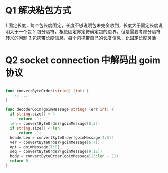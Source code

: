 # Q1 解决粘包方式
1.固定长度，每个包长度固定，长度不够说明包未完全收到，长度大于固定长度说明大于一个包
2.包分隔符，根绝固定界定符确定包的边界，但是需要考虑分隔符转义的问题
3.包携带长度信息，每个包携带自己的长度信息，比固定长度灵活

# Q2 socket connection 中解码出 goim 协议

``` go

func convertByteOrder(string) (int) {
    // ...
}

func decoderGoim(goimMessage string) (err int) {
  if string.size() < 4 
      return -1;
  len = convertByteOrder(goimMessage[0:3])
  if string.size() < len
      return -1;
  headerLen = convertByteOrder(goimMessage[4:5])
  ver = convertByteOrder(goimMessage[6:7])
  opt = goimMessage[7:8]
  seq = convertByteOrder(goimMessage[9:12])
  body = convertByteOrder(goimMessage[13:len - 1])
  return 0;
}

```
